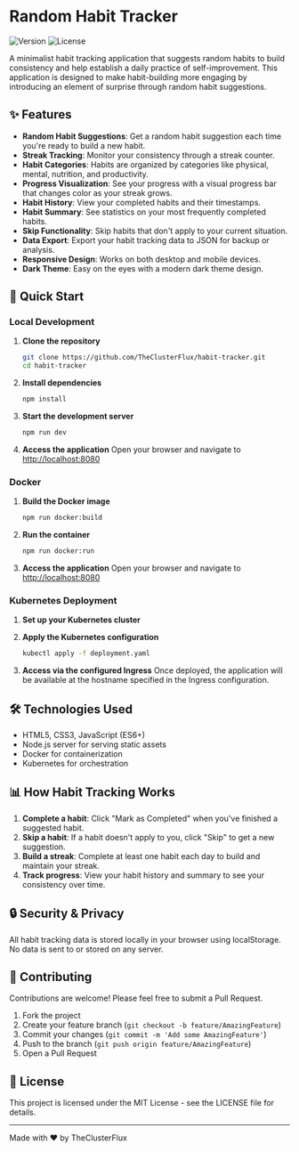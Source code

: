 # Random Habit Tracker

![Version](https://img.shields.io/badge/version-1.0.0-blue)
![License](https://img.shields.io/badge/license-MIT-green)

A minimalist habit tracking application that suggests random habits to build consistency and help establish a daily practice of self-improvement. This application is designed to make habit-building more engaging by introducing an element of surprise through random habit suggestions.

## ✨ Features

- **Random Habit Suggestions**: Get a random habit suggestion each time you're ready to build a new habit.
- **Streak Tracking**: Monitor your consistency through a streak counter.
- **Habit Categories**: Habits are organized by categories like physical, mental, nutrition, and productivity.
- **Progress Visualization**: See your progress with a visual progress bar that changes color as your streak grows.
- **Habit History**: View your completed habits and their timestamps.
- **Habit Summary**: See statistics on your most frequently completed habits.
- **Skip Functionality**: Skip habits that don't apply to your current situation.
- **Data Export**: Export your habit tracking data to JSON for backup or analysis.
- **Responsive Design**: Works on both desktop and mobile devices.
- **Dark Theme**: Easy on the eyes with a modern dark theme design.

## 🚀 Quick Start

### Local Development

1. **Clone the repository**
   ```bash
   git clone https://github.com/TheClusterFlux/habit-tracker.git
   cd habit-tracker
   ```

2. **Install dependencies**
   ```bash
   npm install
   ```

3. **Start the development server**
   ```bash
   npm run dev
   ```

4. **Access the application**
   Open your browser and navigate to [http://localhost:8080](http://localhost:8080)

### Docker

1. **Build the Docker image**
   ```bash
   npm run docker:build
   ```

2. **Run the container**
   ```bash
   npm run docker:run
   ```

3. **Access the application**
   Open your browser and navigate to [http://localhost:8080](http://localhost:8080)

### Kubernetes Deployment

1. **Set up your Kubernetes cluster**

2. **Apply the Kubernetes configuration**
   ```bash
   kubectl apply -f deployment.yaml
   ```

3. **Access via the configured Ingress**
   Once deployed, the application will be available at the hostname specified in the Ingress configuration.

## 🛠️ Technologies Used

- HTML5, CSS3, JavaScript (ES6+)
- Node.js server for serving static assets
- Docker for containerization
- Kubernetes for orchestration

## 📊 How Habit Tracking Works

1. **Complete a habit**: Click "Mark as Completed" when you've finished a suggested habit.
2. **Skip a habit**: If a habit doesn't apply to you, click "Skip" to get a new suggestion.
3. **Build a streak**: Complete at least one habit each day to build and maintain your streak.
4. **Track progress**: View your habit history and summary to see your consistency over time.

## 🔒 Security & Privacy

All habit tracking data is stored locally in your browser using localStorage. No data is sent to or stored on any server.

## 🤝 Contributing

Contributions are welcome! Please feel free to submit a Pull Request.

1. Fork the project
2. Create your feature branch (`git checkout -b feature/AmazingFeature`)
3. Commit your changes (`git commit -m 'Add some AmazingFeature'`)
4. Push to the branch (`git push origin feature/AmazingFeature`)
5. Open a Pull Request

## 📝 License

This project is licensed under the MIT License - see the LICENSE file for details.

---

Made with ❤️ by TheClusterFlux